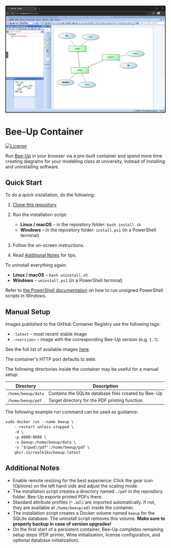![Screenshot](screenshot.png)

# Bee-Up Container

[![License](https://img.shields.io/github/license/realk1ko/beeup-container.svg)](https://github.com/realk1ko/beeup-container/blob/master/LICENSE)

Run [Bee-Up](https://omilab.org/activities/bee-up/) in your browser via a pre-built container and spend more time
creating diagrams for your modelling class at university, instead of installing and uninstalling software.

## Quick Start

To do a quick installation, do the following:

1. [Clone this repository](https://docs.github.com/en/get-started/getting-started-with-git/about-remote-repositories#cloning-with-https-urls)

2. Run the installation script:
    - **Linux / macOS** – in the repository folder: `bash install.sh`
    - **Windows** – in the repository folder: `install.ps1` (in a PowerShell terminal)

3. Follow the on-screen instructions.

4. Read [Additional Notes](#additional-notes) for tips.

To uninstall everything again:

- **Linux / macOS** – `bash uninstall.sh`
- **Windows** – `uninstall.ps1` (in a PowerShell terminal)

Refer
to [the PowerShell documentation](https://learn.microsoft.com/en-us/previous-versions//bb613481(v=vs.85)?redirectedfrom=MSDN#how-to-allow-scripts-to-run)
on how to run unsigned PowerShell scripts in Windows.

## Manual Setup

Images published to the GitHub Container Registry use the following tags:

- `:latest` – most recent stable image
- `:<version>` – image with the corresponding Bee-Up version (e.g. `1.7`).

See the full list of available images [here](https://github.com/users/realk1ko/packages/container/package/beeup).

The container's HTTP port defaults to `8080`.

The following directories inside the container may be useful for a manual setup:

| Directory          | Description                                          |
|--------------------|------------------------------------------------------|
| `/home/beeup/data` | Contains the SQLite database files created by Bee-Up |
| `/home/beeup/pdf`  | Target directory for the PDF printing function       |

The following example run command can be used as guidance:

```
sudo docker run --name beeup \
    --restart unless-stopped \
    -d \
    -p 8080:8080 \
    -v beeup:/home/beeup/data \
    -v "$(pwd)/pdf":/home/beeup/pdf \
    ghcr.io/realk1ko/beeup:latest
```

## Additional Notes

- Enable remote resizing for the best experience: Click the gear icon (Options) on the left hand side and adjust the
  scaling mode.
- The installation script creates a directory named `./pdf` in the repository folder. Bee-Up exports printed PDFs there.
- Standard attribute profiles (`*.adl`) are imported automatically. If not, they are available at `/home/beeup/adl`
  inside the container.
- The installation script creates a Docker volume named `beeup` for the SQLite database. The uninstall script removes
  this volume. **Make sure to properly backup in case of version upgrades!**
- On the first start of a persistent container, Bee-Up completes remaining setup steps (PDF printer, Wine
  initialisation, license configuration, and optional database initialization).
